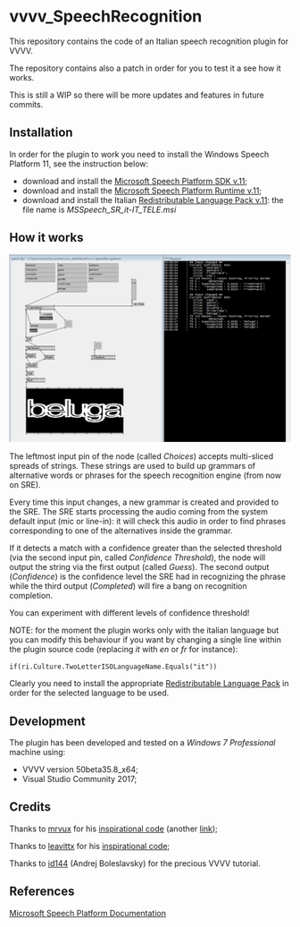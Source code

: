 # vvvv_SpeechRecognition

This repository contains the code of an Italian speech recognition plugin for VVVV.

The repository contains also a patch in order for you to test it a see how it works.

This is still a WIP so there will be more updates and features in future commits.

## Installation

In order for the plugin to work you need to install the Windows Speech Platform 11, see the instruction below:
* download and install the [Microsoft Speech Platform SDK v.11](https://www.microsoft.com/en-us/download/details.aspx?id=27226);
* download and install the [Microsoft Speech Platform Runtime v.11](https://www.microsoft.com/en-us/download/details.aspx?id=27225);
* download and install the Italian [Redistributable Language Pack v.11](https://www.microsoft.com/en-us/download/details.aspx?id=27224): the file name is _MSSpeech_SR_it-IT_TELE.msi_

## How it works

![screenshot](https://raw.githubusercontent.com/ariutti/vvvv_SpeechRecognition/master/docs/screenshot.PNG)

The leftmost input pin of the node (called _Choices_) accepts multi-sliced spreads of strings. These strings are used to build up grammars of alternative words or phrases for the speech recognition engine (from now on SRE).

Every time this input changes, a new grammar is created and provided to the SRE. The SRE starts processing the audio coming from the system default input (mic or line-in): it will check this audio in order to find phrases corresponding to one of the alternatives inside the grammar.

If it detects a match with a confidence greater than the selected threshold (via the second input pin, called _Confidence Threshold_), the node will output the string via the first output (called _Guess_).
The second output (_Confidence_) is the confidence level the SRE had in recognizing the phrase while the third output (_Completed_) will fire a bang on recognition completion.

You can experiment with different levels of confidence threshold!

NOTE: for the moment the plugin works only with the italian language but you can modify this behaviour if you want by changing a single line within the plugin source code (replacing _it_ with _en_ or _fr_ for instance):
```
if(ri.Culture.TwoLetterISOLanguageName.Equals("it"))
```
Clearly you need to install the appropriate [Redistributable Language Pack](https://www.microsoft.com/en-us/download/details.aspx?id=27224) in order for the selected language to be used.

## Development

The plugin has been developed and tested on a _Windows 7 Professional_ machine using:
* VVVV version 50beta35.8_x64;
* Visual Studio Community 2017;

## Credits

Thanks to [mrvux](https://github.com/mrvux) for his [inspirational code](https://sourceforge.net/p/vvvv/code/HEAD/tree/plugins/c%23/String/Speech/) (another [link](https://discourse.vvvv.org/t/speech-recognition/3476));

Thanks to [leavittx](https://github.com/leavittx) for his [inspirational code](https://github.com/leavittx/vvvv-SpeechRecognition);

Thanks to [id144](https://github.com/id144) (Andrej Boleslavsky) for the precious VVVV tutorial.

## References

[Microsoft Speech Platform Documentation](https://msdn.microsoft.com/en-us/library/office/hh361572(v=office.14).aspx)
